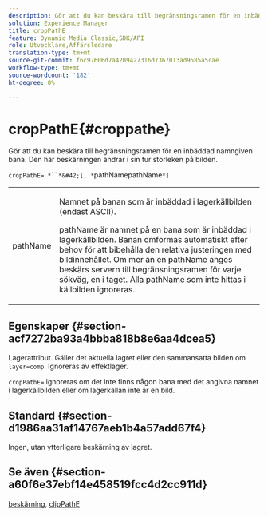 ```yaml
---
description: Gör att du kan beskära till begränsningsramen för en inbäddad namngiven bana. Den här beskärningen ändrar i sin tur storleken på bilden.
solution: Experience Manager
title: cropPathE
feature: Dynamic Media Classic,SDK/API
role: Utvecklare,Affärsledare
translation-type: tm+mt
source-git-commit: f6c97606d7a4209427316d7367013ad9585a5cae
workflow-type: tm+mt
source-wordcount: '182'
ht-degree: 0%

---
```



# cropPathE{#croppathe}

Gör att du kan beskära till begränsningsramen för en inbäddad namngiven bana. Den här beskärningen ändrar i sin tur storleken på bilden.

`cropPathE= *``*&#42;[, *`pathNamepathName`*]`

<table id="table_598304852E844456AB3AC9FF1F178B71"> 
 <tbody> 
  <tr> 
   <td colname="col1"> <p><span class="codeph"><span class="varname"> pathName</span></span> </p> </td> 
   <td colname="col2"> <p>Namnet på banan som är inbäddad i lagerkällbilden (endast ASCII). </p> <p> <span class="codeph"><span class="varname"> pathName är </span></span> namnet på en bana som är inbäddad i lagerkällbilden. Banan omformas automatiskt efter behov för att bibehålla den relativa justeringen med bildinnehållet. Om mer än en <span class="codeph"><span class="varname"> pathName</span></span> anges beskärs servern till begränsningsramen för varje sökväg, en i taget. Alla <span class="codeph"><span class="varname"> pathName</span></span> som inte hittas i källbilden ignoreras. </p> </td> 
  </tr> 
 </tbody> 
</table>

## Egenskaper {#section-acf7272ba93a4bbba818b8e6aa4dcea5}

Lagerattribut. Gäller det aktuella lagret eller den sammansatta bilden om `layer=comp`. Ignoreras av effektlager.

`cropPathE=` ignoreras om det inte finns någon bana med det angivna namnet i lagerkällbilden eller om lagerkällan inte är en bild.

## Standard {#section-d1986aa31af14767aeb1b4a57add67f4}

Ingen, utan ytterligare beskärning av lagret.

## Se även {#section-a60f6e37ebf14e458519fcc4d2cc911d}

[beskärning](../../../../../is-api/http-ref/image-serving-api-ref/c-http-protocol-reference/c-command-reference/r-crop.md#reference-6fd0f6399966446ab4425ce050572eab),  [clipPathE](../../../../../is-api/http-ref/image-serving-api-ref/c-http-protocol-reference/c-command-reference/r-clippath.md#reference-8139b1b52dc54749b51b109521ddf83d)
